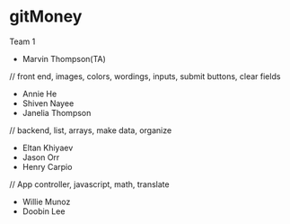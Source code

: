 # gitMoney
Team 1 
* Marvin Thompson(TA)

// front end, images, colors, wordings, inputs, submit buttons, clear fields
*  Annie He
*  Shiven Nayee
*  Janelia Thompson

// backend, list, arrays, make data, organize
* Eltan Khiyaev
* Jason Orr
* Henry Carpio

// App controller, javascript, math, translate
* Willie Munoz
* Doobin Lee

